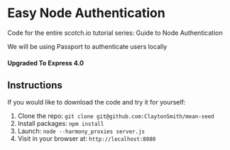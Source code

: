 # Easy Node Authentication

Code for the entire scotch.io tutorial series: Guide to Node Authentication

We will be using Passport to authenticate users locally

#### Upgraded To Express 4.0

## Instructions

If you would like to download the code and try it for yourself:

1. Clone the repo: `git clone git@github.com:ClaytonSmith/mean-seed`
2. Install packages: `npm install`
5. Launch: `node --harmony_proxies server.js`
6. Visit in your browser at: `http://localhost:8080`
